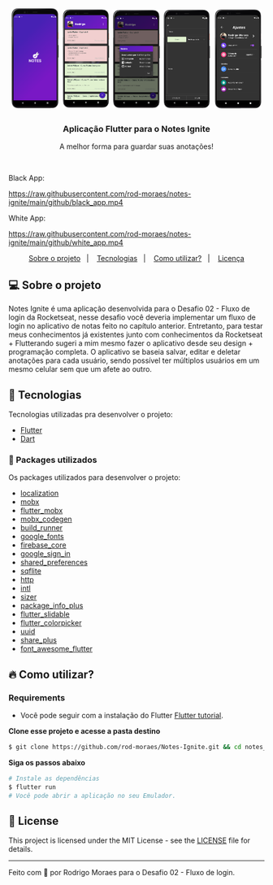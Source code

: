<h1 align="center">
  <img alt="Notes Splash" src="./github/note_splash.png" width="18.5%">
  <img alt="Notes Page" src="./github/notes_page.png" width="18.5%">
  <img alt="Sobre Page" src="./github/sobre_page.png" width="18.5%">
  <img alt="Note Page" src="./github/note_page.png" width="18.5%">
  <img alt="Settings Page" src="./github/settings_page.png" width="18.5%">
</h1>

<h3 align="center">
  Aplicação Flutter para o Notes Ignite
</h3>

<p align="center">A melhor forma para guardar suas anotações!</p>

</br>

Black App:

https://raw.githubusercontent.com/rod-moraes/notes-ignite/main/github/black_app.mp4

White App:

https://raw.githubusercontent.com/rod-moraes/notes-ignite/main/github/white_app.mp4

</p>

<p align="center">
  <a href="#-sobre-o-projeto">Sobre o projeto</a>&nbsp;&nbsp;&nbsp;|&nbsp;&nbsp;&nbsp;
  <a href="#-tecnologias">Tecnologias</a>&nbsp;&nbsp;&nbsp;|&nbsp;&nbsp;&nbsp;
  <a href="#-como-utilizar">Como utilizar?</a>&nbsp;&nbsp;&nbsp;|&nbsp;&nbsp;&nbsp;
  <a href="#-license">Licença</a>
</p>

## 💻 Sobre o projeto

Notes Ignite é uma aplicação desenvolvida para o Desafio 02 - Fluxo de login da Rocketseat, nesse desafio você deveria implementar um fluxo de login no aplicativo de notas feito no capítulo anterior.
Entretanto, para testar meus conhecimentos já existentes junto com conhecimentos da Rocketseat + Flutterando sugeri a mim mesmo fazer o aplicativo desde seu design + programação completa.
O aplicativo se baseia salvar, editar e deletar anotações para cada usuário, sendo possível ter múltiplos usuários em um mesmo celular sem que um afete ao outro.

## 🚀 Tecnologias

Tecnologias utilizadas pra desenvolver o projeto:

- [Flutter](https://flutter.dev/)
- [Dart](https://dart.dev/)

### 💼 Packages utilizados

Os packages utilizados para desenvolver o projeto:

- [localization](https://pub.dev/packages/localization)
- [mobx](https://pub.dev/packages/mobx)
- [flutter_mobx](https://pub.dev/packages/flutter_mobx)
- [mobx_codegen](https://pub.dev/packages/mobx_codegen)
- [build_runner](https://pub.dev/packages/build_runner)
- [google_fonts](https://pub.dev/packages/google_fonts)
- [firebase_core](https://pub.dev/packages/firebase_core)
- [google_sign_in](https://pub.dev/packages/google_sign_in)
- [shared_preferences](https://pub.dev/packages/shared_preferences)
- [sqflite](https://pub.dev/packages/sqflite)
- [http](https://pub.dev/packages/http)
- [intl](https://pub.dev/packages/intl)
- [sizer](https://pub.dev/packages/sizer)
- [package_info_plus](https://pub.dev/packages/package_info_plus)
- [flutter_slidable](https://pub.dev/packages/flutter_slidable)
- [flutter_colorpicker](https://pub.dev/packages/flutter_colorpicker)
- [uuid](https://pub.dev/packages/uuid)
- [share_plus](https://pub.dev/packages/share_plus)
- [font_awesome_flutter](https://pub.dev/packages/font_awesome_flutter)

## 🔥 Como utilizar?

### Requirements

- Você pode seguir com a instalação do Flutter [Flutter tutorial](https://docs.flutter.dev/get-started/install).

**Clone esse projeto e acesse a pasta destino**

```bash
$ git clone https://github.com/rod-moraes/Notes-Ignite.git && cd notes_ignite
```

**Siga os passos abaixo**

```bash
# Instale as dependências
$ flutter run
# Você pode abrir a aplicação no seu Emulador.
```

## 📝 License

This project is licensed under the MIT License - see the [LICENSE](LICENSE) file for details.

---

Feito com 💜 por Rodrigo Moraes para o Desafio 02 - Fluxo de login.
